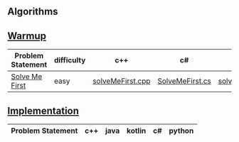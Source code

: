 ## Algorithms
## [Warmup](https://github.com/Lintik/hackerrank/tree/master/CORE%20CS/Algorithms/Warmup)

|Problem Statement| difficulty |c++ | c# | java |kotlin| scala | python | javascript |
|---|---|---|---|---|---|---|---|---|
|[Solve Me First](https://github.com/Lintik/hackerrank/blob/master/CORE%20CS/Algorithms/Warmup/Solve%20Me%20First)| easy |[solveMeFirst.cpp](https://github.com/Lintik/hackerrank/blob/master/CORE%20CS/Algorithms/Warmup/Solve%20Me%20First/solveMeFirst.cpp)|[SolveMeFirst.cs](https://github.com/Lintik/hackerrank/blob/master/CORE%20CS/Algorithms/Warmup/Solve%20Me%20First/SolvemeFirst.cs)|[solveMeFirst.java](https://github.com/Lintik/hackerrank/blob/master/CORE%20CS/Algorithms/Warmup/Solve%20Me%20First/solveMeFirst.java)|[solveMeFirst.kt](https://github.com/Lintik/hackerrank/blob/master/CORE%20CS/Algorithms/Warmup/Solve%20Me%20First/solveMeFirst.kt)|[solveMeFirst.scala](https://github.com/Lintik/hackerrank/blob/master/CORE%20CS/Algorithms/Warmup/Solve%20Me%20First/solveMeFirst.scala)|[solveMeFirst.py3](https://github.com/Lintik/hackerrank/blob/master/CORE%20CS/Algorithms/Warmup/Solve%20Me%20First/solveMeFirst.py3)|[solveMeFirst.js](https://github.com/Lintik/hackerrank/blob/master/CORE%20CS/Algorithms/Warmup/Solve%20Me%20First/solveMeFirst.js)|




## [Implementation](https://github.com/Lintik/hackerrank/tree/master/CORE%20CS/Algorithms/Implementation)

|Problem Statement| c++ | java |kotlin| c# | python |
|---|---|---|---|---|---|